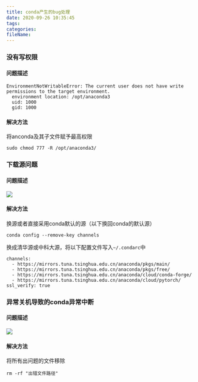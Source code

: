 ```yaml
---
title: conda产生的bug处理
date: 2020-09-26 10:35:45
tags:
categories:
fileName:
---
```


### 没有写权限

#### 问题描述

```
EnvironmentNotWritableError: The current user does not have write permissions to the target environment.
  environment location: /opt/anaconda3
  uid: 1000
  gid: 1000
```

#### 解决方法

将anconda及其子文件赋予最高权限

```
sudo chmod 777 -R /opt/anaconda3/
```



### 下载源问题

#### 问题描述

![](http://cdn.ziyedy.top/conda%E4%BA%A7%E7%94%9F%E7%9A%84bug%E5%A4%84%E7%90%86/%E4%B8%8B%E8%BD%BD%E6%BA%90%E9%97%AE%E9%A2%98.png)

#### 解决方法

换源或者直接采用conda默认的源（以下换回conda的默认源）

```
conda config --remove-key channels
```

换成清华源或中科大源，将以下配置文件写入`~/.condarc`中

```
channels:
  - https://mirrors.tuna.tsinghua.edu.cn/anaconda/pkgs/main/
  - https://mirrors.tuna.tsinghua.edu.cn/anaconda/pkgs/free/
  - https://mirrors.tuna.tsinghua.edu.cn/anaconda/cloud/conda-forge/
  - https://mirrors.tuna.tsinghua.edu.cn/anaconda/cloud/pytorch/
ssl_verify: true
```





### 异常关机导致的conda异常中断

#### 问题描述

![](http://cdn.ziyedy.top/conda%E4%BA%A7%E7%94%9F%E7%9A%84bug%E5%A4%84%E7%90%86/%E5%BC%82%E5%B8%B8%E5%85%B3%E6%9C%BA%E5%AF%BC%E8%87%B4%E7%9A%84conda%E5%BC%82%E5%B8%B8%E4%B8%AD%E6%96%AD.png)

#### 解决方法

将所有出问题的文件移除

```
rm -rf "出错文件路径"
```

